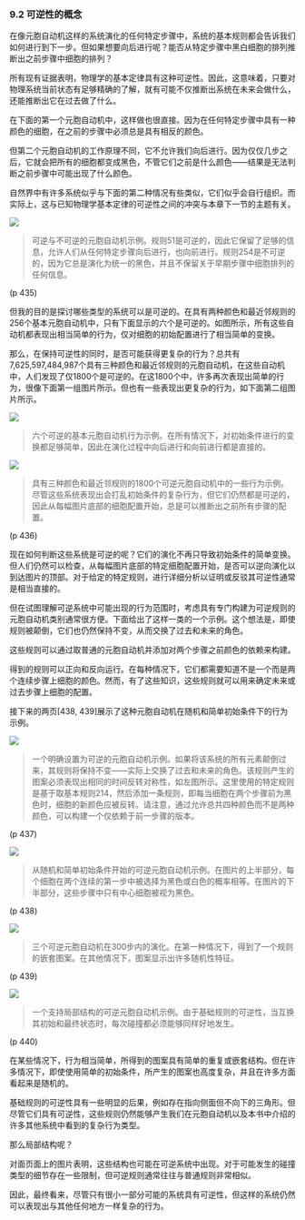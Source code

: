 ### 9.2  可逆性的概念

在像元胞自动机这样的系统演化的任何特定步骤中，系统的基本规则都会告诉我们如何进行到下一步。但如果想要向后进行呢？能否从特定步骤中黑白细胞的排列推断出之前步骤中细胞的排列？

所有现有证据表明，物理学的基本定律具有这种可逆性。因此，这意味着，只要对物理系统当前状态有足够精确的了解，就有可能不仅推断出系统在未来会做什么，还能推断出它在过去做了什么。

在下面的第一个元胞自动机中，这样做也很直接。因为在任何特定步骤中具有一种颜色的细胞，在之前的步骤中必须总是具有相反的颜色。

但第二个元胞自动机的工作原理不同，它不允许我们向后进行。因为仅仅几步之后，它就会把所有的细胞都变成黑色，不管它们之前是什么颜色——结果是无法判断之前步骤中可能出现了什么颜色。

自然界中有许多系统似乎与下面的第二种情况有些类似，它们似乎会自行组织。而实际上，这与已知物理学基本定律的可逆性之间的冲突与本章下一节的主题有关。

![](assets/p435.png)

>可逆与不可逆的元胞自动机示例。规则51是可逆的，因此它保留了足够的信息，允许人们从任何特定步骤向后进行，也向前进行。规则254是不可逆的，因为它总是演化为统一的黑色，并且不保留关于早期步骤中细胞排列的任何信息。

(p 435)

但我的目的是探讨哪些类型的系统可以是可逆的。在具有两种颜色和最近邻规则的256个基本元胞自动机中，只有下面显示的六个是可逆的。如图所示，所有这些自动机都表现出相当简单的行为，仅对细胞的初始配置进行了相当简单的变换。

那么，在保持可逆性的同时，是否可能获得更复杂的行为？总共有7,625,597,484,987个具有三种颜色和最近邻规则的元胞自动机，在这些自动机中，人们发现了仅1800个是可逆的。在这1800个中，许多再次表现出简单的行为，很像下面第一组图片所示。但也有一些表现出更复杂的行为，如下面第二组图片所示。

![](assets/p436_1.png)

>六个可逆的基本元胞自动机行为示例。在所有情况下，对初始条件进行的变换都足够简单，因此在演化过程中向后进行和向前进行都是直接的。

![](assets/p436_2.png)

>具有三种颜色和最近邻规则的1800个可逆元胞自动机中的一些行为示例。尽管这些系统表现出会打乱初始条件的复杂行为，但它们仍然都是可逆的，因此从每幅图片底部的细胞配置开始，总是可以推断出之前所有步骤的配置。

(p 436)

现在如何判断这些系统是可逆的呢？它们的演化不再只导致初始条件的简单变换。但人们仍然可以检查，从每幅图片底部的特定细胞配置开始，是否可以逆向演化以到达图片的顶部。对于给定的特定规则，进行详细分析以证明或反驳其可逆性通常是相当直接的。

但在试图理解可逆系统中可能出现的行为范围时，考虑具有专门构建为可逆规则的元胞自动机类别通常很方便。下面给出了这样一类的一个示例。这个想法是，即使规则被颠倒，它们也仍然保持不变，从而交换了过去和未来的角色。

这些规则可以通过取普通的元胞自动机并添加对两个步骤之前颜色的依赖来构建。

得到的规则可以正向和反向运行。在每种情况下，它们都需要知道不是一个而是两个连续步骤上细胞的颜色。然而，有了这些知识，这些规则就可以用来确定未来或过去步骤上细胞的配置。

接下来的两页[438, 439]展示了这种元胞自动机在随机和简单初始条件下的行为示例。

![](assets/p437.png)

>一个明确设置为可逆的元胞自动机示例。如果将该系统的所有元素颠倒过来，其规则将保持不变——实际上交换了过去和未来的角色。该规则产生的图案必须表现出相同的时间反转对称性，如左图所示。这里使用的特定规则是基于取基本规则214，然后添加一条规则，即每当细胞在两个步骤前为黑色时，细胞的新颜色应被反转。请注意，通过允许总共四种颜色而不是两种颜色，可以构建一个仅依赖于前一步骤的版本。

(p 437)

![](assets/p438.png)

>从随机和简单初始条件开始的可逆元胞自动机示例。在图片的上半部分，每个细胞在两个连续的第一步中被选择为黑色或白色的概率相等。在图片的下半部分，这些步骤中只有中心细胞被视为黑色。

(p 438)

![](assets/p439.png)

>三个可逆元胞自动机在300步内的演化。在第一种情况下，得到了一个规则的嵌套图案。在其他情况下，图案显示出许多随机性特征。

(p 439)

![](assets/p440.png)

>一个支持局部结构的可逆元胞自动机示例。由于基础规则的可逆性，当互换其初始和最终状态时，每次碰撞都必须能够同样好地发生。

(p 440)

在某些情况下，行为相当简单，所得到的图案具有简单的重复或嵌套结构。但在许多情况下，即使使用简单的初始条件，所产生的图案也高度复杂，并且在许多方面看起来是随机的。

基础规则的可逆性具有一些明显的后果，例如存在指向侧面但不向下的三角形。但尽管它们具有可逆性，这些规则仍然能够产生我们在元胞自动机以及本书中介绍的许多其他系统中看到的复杂行为类型。

那么局部结构呢？

对面页面上的图片表明，这些结构也可能在可逆系统中出现。对于可能发生的碰撞类型的细节存在一些限制，但可逆规则通常往往与普通规则非常相似。

因此，最终看来，尽管只有很小一部分可能的系统具有可逆性，但这样的系统仍然可以表现出与其他任何地方一样复杂的行为。



